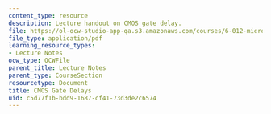 ```yaml
---
content_type: resource
description: Lecture handout on CMOS gate delay.
file: https://ol-ocw-studio-app-qa.s3.amazonaws.com/courses/6-012-microelectronic-devices-and-circuits-fall-2009/c5d77f1bbdd91687cf4173d3de2c6574_MIT6_012F09_lec15_cmos.pdf
file_type: application/pdf
learning_resource_types:
- Lecture Notes
ocw_type: OCWFile
parent_title: Lecture Notes
parent_type: CourseSection
resourcetype: Document
title: CMOS Gate Delays
uid: c5d77f1b-bdd9-1687-cf41-73d3de2c6574
---
```

